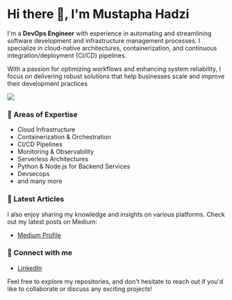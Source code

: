 # Hi there 👋, I'm Mustapha Hadzi

I'm a **DevOps Engineer** with experience in automating and streamlining software development and infrastructure management processes. I specialize in cloud-native architectures, containerization, and continuous integration/deployment (CI/CD) pipelines.

With a passion for optimizing workflows and enhancing system reliability, I focus on delivering robust solutions that help businesses scale and improve their development practices

![](https://komarev.com/ghpvc/?username=topahadzi)

### 🌟 Areas of Expertise
- Cloud Infrastructure 
- Containerization & Orchestration 
- CI/CD Pipelines 
- Monitoring & Observability 
- Serverless Architectures 
- Python & Node.js for Backend Services
- Devsecops
- and many more

### 📖 Latest Articles
I also enjoy sharing my knowledge and insights on various platforms. Check out my latest posts on Medium:
- [Medium Profile](https://medium.com/@topahadzi)

### 🤝 Connect with me
- [LinkedIn](https://www.linkedin.com/in/topahadzi)

Feel free to explore my repositories, and don't hesitate to reach out if you'd like to collaborate or discuss any exciting projects!
